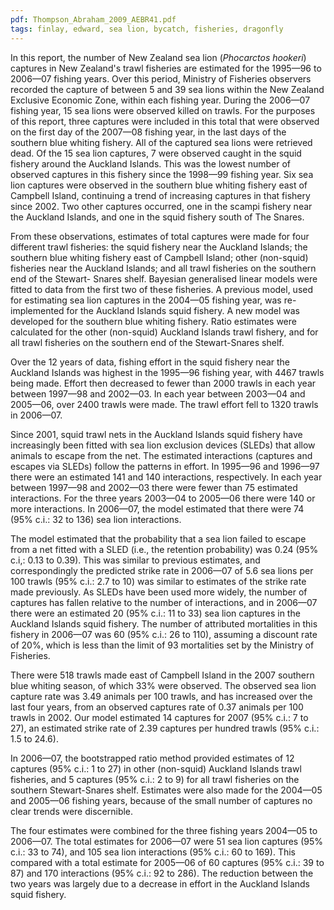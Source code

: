 ```yaml
---
pdf: Thompson_Abraham_2009_AEBR41.pdf
tags: finlay, edward, sea lion, bycatch, fisheries, dragonfly
---
```

In this report, the number of New Zealand sea lion (*Phocarctos hookeri*) captures in New Zealand's trawl fisheries are estimated for the 1995—96 to 2006—07 fishing years. Over this period, Ministry of Fisheries observers recorded the capture of between 5 and 39 sea lions within the New Zealand Exclusive Economic Zone, within each fishing year. During the 2006—07 fishing year, 15 sea lions were observed killed on trawls. For the purposes of this report, three captures were included in this total that were observed on the first day of the 2007—08 fishing year, in the last days of the southern blue whiting fishery. All of the captured sea lions were retrieved dead. Of the 15 sea lion captures, 7 were observed caught in the squid fishery around the Auckland Islands. This was the lowest number of observed captures in this fishery since the 1998—99 fishing year. Six sea lion captures were observed in the southern blue whiting fishery east of Campbell Island, continuing a trend of increasing captures in that fishery since 2002. Two other captures occurred, one in the scampi fishery near the Auckland Islands, and one in the squid fishery south of The Snares. 

From these observations, estimates of total captures were made for four different trawl fisheries: the squid fishery near the Auckland Islands; the southern blue whiting fishery east of Campbell Island; other (non-squid) fisheries near the Auckland Islands; and all trawl fisheries on the southern end of the Stewart- Snares shelf. Bayesian generalised linear models were fitted to data from the first two of these fisheries. A previous model, used for estimating sea lion captures in the 2004—05 fishing year, was re-implemented for the Auckland Islands squid fishery. A new model was developed for the southern blue whiting fishery. Ratio estimates were calculated for the other (non-squid) Auckland Islands trawl fishery, and for all trawl fisheries on the southern end of the Stewart-Snares shelf. 

Over the 12 years of data, fishing effort in the squid fishery near the Auckland Islands was highest in the 1995—96 fishing year, with 4467 trawls being made. Effort then decreased to fewer than 2000 trawls in each year between 1997—98 and 2002—03. In each year between 2003—04 and 2005—06, over 2400 trawls were made. The trawl effort fell to 1320 trawls in 2006—07. 

Since 2001, squid trawl nets in the Auckland Islands squid fishery have increasingly been fitted with sea lion exclusion devices (SLEDs) that allow animals to escape from the net. The estimated interactions (captures and escapes via SLEDs) follow the patterns in effort. In 1995—96 and 1996—97 there were an estimated 141 and 140 interactions, respectively. In each year between 1997—98 and 2002—03 there were fewer than 75 estimated interactions. For the three years 2003—04 to 2005—06 there were 140 or more interactions. In 2006—07, the model estimated that there were 74 (95% c.i.: 32 to 136) sea lion interactions. 

The model estimated that the probability that a sea lion failed to escape from a net fitted with a SLED (i.e., the retention probability) was 0.24 (95% c.i,: 0.13 to 0.39). This was similar to previous estimates, and correspondingly the predicted strike rate in 2006—07 of 5.6 sea lions per 100 trawls (95% c.i.: 2.7 to 10) was similar to estimates of the strike rate made previously. As SLEDs have been used more widely, the number of captures has fallen relative to the number of interactions, and in 2006—07 there were an estimated 20 (95% c.i.: 11 to 33) sea lion captures in the Auckland Islands squid fishery. The number of attributed mortalities in this fishery in 2006—07 was 60 (95% c.i.: 26 to 110), assuming a discount rate of 20%, which is less than the limit of 93 mortalities set by the Ministry of Fisheries. 

There were 518 trawls made east of Campbell Island in the 2007 southern blue whiting season, of which 33% were observed. The observed sea lion capture rate was 3.49 animals per 100 trawls, and has increased over the last four years, from an observed captures rate of 0.37 animals per 100 trawls in 2002. Our model estimated 14 captures for 2007 (95% c.i.: 7 to 27), an estimated strike rate of 2.39 captures per hundred trawls (95% c.i.: 1.5 to 24.6). 

In 2006—07, the bootstrapped ratio method provided estimates of 12 captures (95% c.i.: 1 to 27) in other (non-squid) Auckland Islands trawl fisheries, and 5 captures (95% c.i.: 2 to 9) for all trawl fisheries on the southern Stewart-Snares shelf. Estimates were also made for the 2004—05 and 2005—06 fishing years, because of the small number of captures no clear trends were discernible. 

The four estimates were combined for the three fishing years 2004—05 to 2006—07. The total estimates for 2006—07 were 51 sea lion captures (95% c.i.: 33 to 74), and 105 sea lion interactions (95% c.i.: 60 to 169). This compared with a total estimate for 2005—06 of 60 captures (95% c.i.: 39 to 87) and 170 interactions (95% c.i.: 92 to 286). The reduction between the two years was largely due to a decrease in effort in the Auckland Islands squid fishery.
